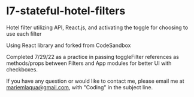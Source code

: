 # l7-stateful-hotel-filters
Hotel filter utilizing API, React.js, and activating the toggle for choosing to use each filter

Using React library and forked from CodeSandbox

Completed 7/29/22 as a practice in passing toggleFilter references as methods/props between Filters and App modules for better UI with checkboxes. 

If you have any question or would like to contact me, please email me at mariemlaqua@gmail.com, with "Coding" in the subject line.
